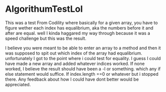 # AlgorithumTestLol
This was a test From Codility where basically for a given array, you have to figure wether each index has equalibrium, aka the numbers before it and after are equal. well I kinda haggared my way through because it was a speed challenge but this was the result.

I believe you were meant to be able to enter an array to a method and then it was supposed to spit out which index of the array had equalibrium. unfortunately I got to the point where i could test for equality. I guess I could have made a new array and added whatever indices worked. If none worked, I believe the result should have been a -l or something. which any if else statement would suffice. If index.length ==0 or whatever but i stopped there. Any feedback about how I could have dont better would be appreciated.
